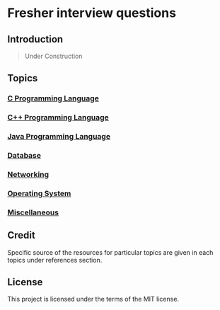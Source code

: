 # Fresher interview questions

## Introduction
>Under Construction
## Topics
### [C Programming Language](/c/README.md)
### [C++ Programming Language](/c++/README.md)
### [Java Programming Language](/java/README.md)
### [Database](/database/README.md)
### [Networking](/networking/README.md)
### [Operating System](/networking/README.md)
### [Miscellaneous](/general/README.md)

## Credit
Specific source of the resources for particular topics are given in each topics under references section.

## License
This project is licensed under the terms of the MIT license.

